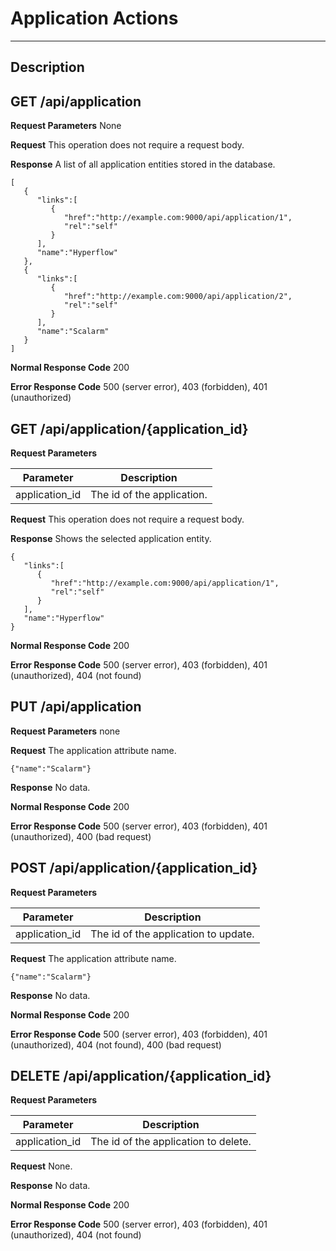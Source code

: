 ﻿# Application Actions
***

## Description

## GET /api/application

**Request Parameters** None

**Request** This operation does not require a request body.

**Response** A list of all application entities stored in the database.

```
[  
   {  
      "links":[  
         {  
            "href":"http://example.com:9000/api/application/1",
            "rel":"self"
         }
      ],
      "name":"Hyperflow"
   },
   {  
      "links":[  
         {  
            "href":"http://example.com:9000/api/application/2",
            "rel":"self"
         }
      ],
      "name":"Scalarm"
   }
]
```

**Normal Response Code** 200

**Error Response Code** 500 (server error), 403 (forbidden), 401 (unauthorized)

## GET /api/application/{application_id}

**Request Parameters**

Parameter      | Description
-------------  | -------------
application_id | The id of the application.

**Request** This operation does not require a request body.

**Response** Shows the selected application entity.

```
{
   "links":[
      {
         "href":"http://example.com:9000/api/application/1",
         "rel":"self"
      }
   ],
   "name":"Hyperflow"
}
```

**Normal Response Code** 200

**Error Response Code** 500 (server error), 403 (forbidden), 401 (unauthorized), 404 (not found)

## PUT /api/application

**Request Parameters** none

**Request** The application attribute name.

    {"name":"Scalarm"}

**Response** No data.

**Normal Response Code** 200

**Error Response Code** 500 (server error), 403 (forbidden), 401 (unauthorized), 400 (bad request)

## POST /api/application/{application_id}

**Request Parameters** 

Parameter      | Description
-------------  | -------------
application_id | The id of the application to update.

**Request** The application attribute name.

    {"name":"Scalarm"}

**Response** No data.

**Normal Response Code** 200

**Error Response Code** 500 (server error), 403 (forbidden), 401 (unauthorized), 404 (not found), 400 (bad request)

## DELETE /api/application/{application_id}

**Request Parameters** 

Parameter      | Description
-------------  | -------------
application_id | The id of the application to delete.

**Request** None.

**Response** No data.

**Normal Response Code** 200

**Error Response Code** 500 (server error), 403 (forbidden), 401 (unauthorized), 404 (not found)
